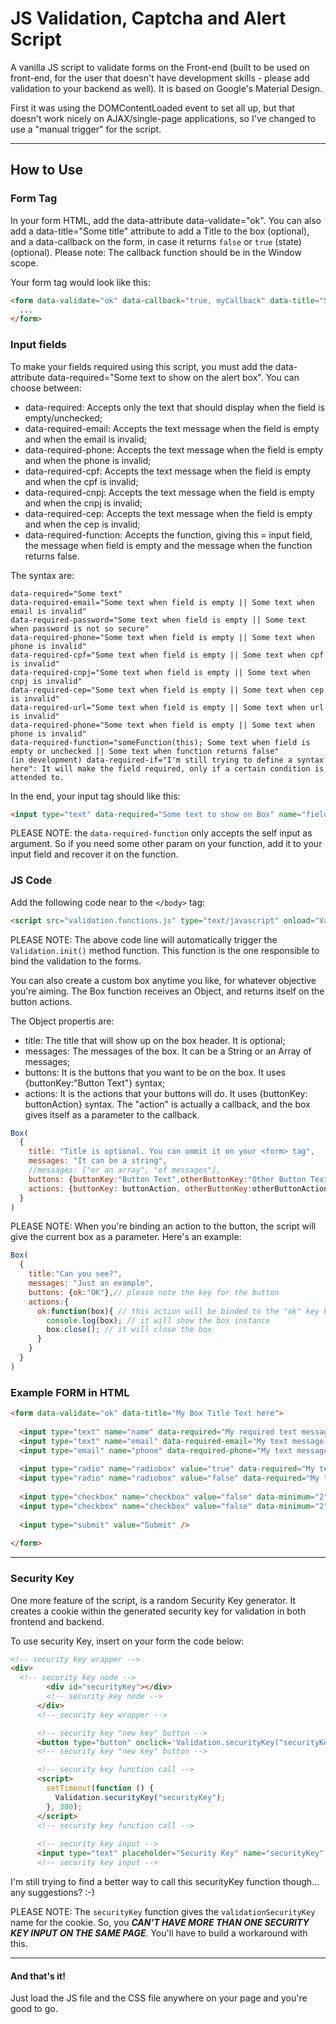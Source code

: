 # JS Validation, Captcha and Alert Script
A vanilla JS script to validate forms on the Front-end (built to be used on front-end, for the user that doesn't have development skills - please add validation to your backend as well). It is based on Google's Material Design. 

First it was using the DOMContentLoaded event to set all up, but that doesn't work nicely on AJAX/single-page applications, so I've changed to use a "manual trigger" for the script. 

---


## How to Use


### Form Tag

In your form HTML, add the data-attribute data-validate="ok". You can also add a data-title="Some title" attribute to add a Title to the box (optional), and a data-callback on the form, in case it returns `false` or `true` (state) (optional). Please note: The callback function should be in the Window scope. 

Your form tag would look like this: 
```html
<form data-validate="ok" data-callback="true, myCallback" data-title="Some Title here" name="someFormName">
  ...
</form>
```

### Input fields 

To make your fields required using this script, you must add the data-attribute data-required="Some text to show on the alert box". You can choose between: 

* data-required: Accepts only the text that should display when the field is empty/unchecked;
* data-required-email: Accepts the text message when the field is empty and when the email is invalid;
* data-required-phone: Accepts the text message when the field is empty and when the phone is invalid;
* data-required-cpf: Accepts the text message when the field is empty and when the cpf is invalid;
* data-required-cnpj: Accepts the text message when the field is empty and when the cnpj is invalid;
* data-required-cep: Accepts the text message when the field is empty and when the cep is invalid;
* data-required-function: Accepts the function, giving this = input field, the message when field is empty and the message when the function returns false.

The syntax are:
``` 
data-required="Some text" 
data-required-email="Some text when field is empty || Some text when email is invalid" 
data-required-password="Some text when field is empty || Some text when password is not so secure" 
data-required-phone="Some text when field is empty || Some text when phone is invalid" 
data-required-cpf="Some text when field is empty || Some text when cpf is invalid" 
data-required-cnpj="Some text when field is empty || Some text when cnpj is invalid" 
data-required-cep="Some text when field is empty || Some text when cep is invalid" 
data-required-url="Some text when field is empty || Some text when url is invalid" 
data-required-phone="Some text when field is empty || Some text when phone is invalid" 
data-required-function="someFunction(this); Some text when field is empty or unchecked || Some text when function returns false"
(in development) data-required-if="I'm still trying to define a syntax here": It will make the field required, only if a certain condition is attended to. 
``` 

In the end, your input tag should like this: 
```html
<input type="text" data-required="Some text to show on Box" name="fieldName" />
```

PLEASE NOTE: the ``` data-required-function ``` only accepts the self input as argument. So if you need some other param on your function, add it to your input field and recover it on the function. 

### JS Code

Add the following code near to the `</body>` tag: 

```html
<script src="validation.functions.js" type="text/javascript" onload="Validation.init()"></script>
```
PLEASE NOTE: The above code line will automatically trigger the `Validation.init()` method function. This function is the one responsible to bind the validation to the forms.

You can also create a custom box anytime you like, for whatever objective you're aiming. The Box function receives an Object, and returns itself on the button actions. 

The Object propertis are: 
* title: The title that will show up on the box header. It is optional;
* messages: The messages of the box. It can be a String or an Array of messages;
* buttons: It is the buttons that you want to be on the box. It uses {buttonKey:"Button Text"} syntax;
* actions: It is the actions that your buttons will do. It uses {buttonKey: buttonAction} syntax. The "action" is actually a callback, and the box gives itself as a parameter to the callback.


```javascript
Box(
  {
    title: "Title is optional. You can ommit it on your <form> tag",
    messages: "It can be a string",
    //messages: ["or an array", "of messages"],
    buttons: {buttonKey:"Button Text",otherButtonKey:"Other Button Text"},
    actions: {buttonKey: buttonAction, otherButtonKey:otherButtonAction}
  }
)
```

PLEASE NOTE: When you're binding an action to the button, the script will give the current box as a parameter. Here's an example:

```javascript
Box(
  {
    title:"Can you see?",
    messages: "Just an example",
    buttons: {ok:"OK"},// please note the key for the button
    actions:{
      ok:function(box){ // this action will be binded to the "ok" key button
        console.log(box); // it will show the box instance
        box.close(); // it will close the box
      }
    }
  }
)
```

### Example FORM in HTML
```html 
<form data-validate="ok" data-title="My Box Title Text here">
  
  <input type="text" name="name" data-required="My required text message for this input here" />
  <input type="text" name="email" data-required-email="My text message when field is empty || My text message when email is invalid" />
  <input type="email" name="phone" data-required-phone="My text message when field is empty || My text message when phone is invalid" />
  
  <input type="radio" name="radiobox" value="true" data-required="My text when this or none of the radios within same name are not checked" />
  <input type="radio" name="radiobox" value="false" data-required="My text when this or none of the radios within same name are not checked" />
  
  <input type="checkbox" name="checkbox" value="false" data-minimum="2" data-required="My text when this or none of the checkboxes within same name are not checked or doesn't match the minimum number of checked inputs" />
  <input type="checkbox" name="checkbox" value="false" data-minimum="2" data-required="My text when this or none of the checkboxes within same name are not checked or doesn't match the minimum number of checked inputs" />
  
  <input type="submit" value="Submit" />
  
</form>
```


---

### Security Key

One more feature of the script, is a random Security Key generator. It creates a cookie within the generated security key for validation in both frontend and backend. 

To use security Key, insert on your form the code below:

```html
<!-- security key wrapper -->
<div>
  <!-- security key node -->
        <div id="securityKey"></div>
        <!-- security key node -->
      </div>
      <!-- security key wrapper -->

      <!-- security key "new key" button -->
      <button type="button" onclick='Validation.securityKey("securityKey","renew");'>New key</button>
      <!-- security key "new key" button -->

      <!-- security key function call -->
      <script>
        setTimeout(function () {
          Validation.securityKey("securityKey");
        }, 300);
      </script>
      <!-- security key function call -->
      
      <!-- security key input -->
      <input type="text" placeholder="Security Key" name="securityKey" data-required-securityKey="Please inform the security Key || The security key is invalid"/>
      <!-- security key input -->

```

I'm still trying to find a better way to call this securityKey function though... any suggestions? :-)

PLEASE NOTE: The `securityKey` function gives the `validationSecurityKey` name for the cookie. So, you ***CAN'T HAVE MORE THAN ONE SECURITY KEY INPUT ON THE SAME PAGE***. You'll have to build a workaround with this.

---
#### And that's it! 

Just load the JS file and the CSS file anywhere on your page and you're good to go. 
